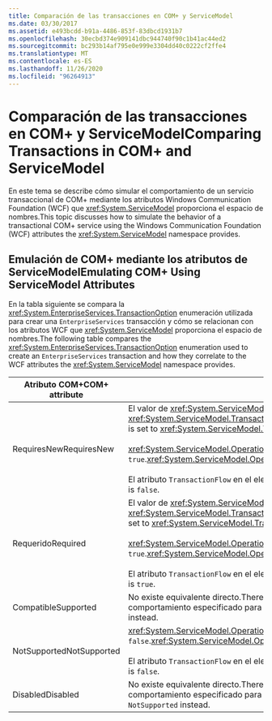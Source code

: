 ```yaml
---
title: Comparación de las transacciones en COM+ y ServiceModel
ms.date: 03/30/2017
ms.assetid: e493bcdd-b91a-4486-853f-83dbcd1931b7
ms.openlocfilehash: 30ecbd374e909141dbc944740f90c1b41ac44ed2
ms.sourcegitcommit: bc293b14af795e0e999e3304dd40c0222cf2ffe4
ms.translationtype: MT
ms.contentlocale: es-ES
ms.lasthandoff: 11/26/2020
ms.locfileid: "96264913"
---
```

# <a name="comparing-transactions-in-com-and-servicemodel"></a><span data-ttu-id="d4f81-102">Comparación de las transacciones en COM+ y ServiceModel</span><span class="sxs-lookup"><span data-stu-id="d4f81-102">Comparing Transactions in COM+ and ServiceModel</span></span>

<span data-ttu-id="d4f81-103">En este tema se describe cómo simular el comportamiento de un servicio transaccional de COM+ mediante los atributos Windows Communication Foundation (WCF) que <xref:System.ServiceModel> proporciona el espacio de nombres.</span><span class="sxs-lookup"><span data-stu-id="d4f81-103">This topic discusses how to simulate the behavior of a transactional COM+ service using the Windows Communication Foundation (WCF) attributes the <xref:System.ServiceModel> namespace provides.</span></span>  
  
## <a name="emulating-com-using-servicemodel-attributes"></a><span data-ttu-id="d4f81-104">Emulación de COM+ mediante los atributos de ServiceModel</span><span class="sxs-lookup"><span data-stu-id="d4f81-104">Emulating COM+ Using ServiceModel Attributes</span></span>  

 <span data-ttu-id="d4f81-105">En la tabla siguiente se compara la <xref:System.EnterpriseServices.TransactionOption> enumeración utilizada para crear una `EnterpriseServices` transacción y cómo se relacionan con los atributos WCF que <xref:System.ServiceModel> proporciona el espacio de nombres.</span><span class="sxs-lookup"><span data-stu-id="d4f81-105">The following table compares the <xref:System.EnterpriseServices.TransactionOption> enumeration used to create an `EnterpriseServices` transaction and how they correlate to the WCF attributes the <xref:System.ServiceModel> namespace provides.</span></span>  
  
|<span data-ttu-id="d4f81-106">Atributo COM+</span><span class="sxs-lookup"><span data-stu-id="d4f81-106">COM+ attribute</span></span>|<span data-ttu-id="d4f81-107">Atributos de WCF</span><span class="sxs-lookup"><span data-stu-id="d4f81-107">WCF attributes</span></span>|  
|---------------------|------------------------------------------------------------------------|  
|<span data-ttu-id="d4f81-108">RequiresNew</span><span class="sxs-lookup"><span data-stu-id="d4f81-108">RequiresNew</span></span>|<span data-ttu-id="d4f81-109">El valor de <xref:System.ServiceModel.TransactionFlowAttribute> está establecido en <xref:System.ServiceModel.TransactionFlowOption.NotAllowed>.</span><span class="sxs-lookup"><span data-stu-id="d4f81-109"><xref:System.ServiceModel.TransactionFlowAttribute> is set to <xref:System.ServiceModel.TransactionFlowOption.NotAllowed>.</span></span><br /><br /> <span data-ttu-id="d4f81-110"><xref:System.ServiceModel.OperationBehaviorAttribute.TransactionScopeRequired%2A> es `true`.</span><span class="sxs-lookup"><span data-stu-id="d4f81-110"><xref:System.ServiceModel.OperationBehaviorAttribute.TransactionScopeRequired%2A> is `true`.</span></span><br /><br /> <span data-ttu-id="d4f81-111">El atributo `TransactionFlow` en el elemento de enlace es `false`.</span><span class="sxs-lookup"><span data-stu-id="d4f81-111">The `TransactionFlow` attribute in the binding element is `false`.</span></span>|  
|<span data-ttu-id="d4f81-112">Requerido</span><span class="sxs-lookup"><span data-stu-id="d4f81-112">Required</span></span>|<span data-ttu-id="d4f81-113">El valor de <xref:System.ServiceModel.TransactionFlowAttribute> está establecido en <xref:System.ServiceModel.TransactionFlowOption.Allowed>.</span><span class="sxs-lookup"><span data-stu-id="d4f81-113"><xref:System.ServiceModel.TransactionFlowAttribute> is set to <xref:System.ServiceModel.TransactionFlowOption.Allowed>.</span></span><br /><br /> <span data-ttu-id="d4f81-114"><xref:System.ServiceModel.OperationBehaviorAttribute.TransactionScopeRequired%2A> es `true`.</span><span class="sxs-lookup"><span data-stu-id="d4f81-114"><xref:System.ServiceModel.OperationBehaviorAttribute.TransactionScopeRequired%2A> is `true`.</span></span><br /><br /> <span data-ttu-id="d4f81-115">El atributo `TransactionFlow` en el elemento de enlace es `true`.</span><span class="sxs-lookup"><span data-stu-id="d4f81-115">The `TransactionFlow` attribute in the binding element is `true`.</span></span>|  
|<span data-ttu-id="d4f81-116">Compatible</span><span class="sxs-lookup"><span data-stu-id="d4f81-116">Supported</span></span>|<span data-ttu-id="d4f81-117">No existe equivalente directo.</span><span class="sxs-lookup"><span data-stu-id="d4f81-117">There is no direct equivalent.</span></span> <span data-ttu-id="d4f81-118">En general, debería adoptar en su lugar el comportamiento especificado para `Required`.</span><span class="sxs-lookup"><span data-stu-id="d4f81-118">In general, you should adopt the behavior specified for `Required` instead.</span></span>|  
|<span data-ttu-id="d4f81-119">NotSupported</span><span class="sxs-lookup"><span data-stu-id="d4f81-119">NotSupported</span></span>|<span data-ttu-id="d4f81-120"><xref:System.ServiceModel.OperationBehaviorAttribute.TransactionScopeRequired%2A> es `false`.</span><span class="sxs-lookup"><span data-stu-id="d4f81-120"><xref:System.ServiceModel.OperationBehaviorAttribute.TransactionScopeRequired%2A> is `false`.</span></span><br /><br /> <span data-ttu-id="d4f81-121">El atributo `TransactionFlow` en el elemento de enlace es `false`.</span><span class="sxs-lookup"><span data-stu-id="d4f81-121">The `TransactionFlow` attribute in the binding element is `false`.</span></span>|  
|<span data-ttu-id="d4f81-122">Disabled</span><span class="sxs-lookup"><span data-stu-id="d4f81-122">Disabled</span></span>|<span data-ttu-id="d4f81-123">No existe equivalente directo.</span><span class="sxs-lookup"><span data-stu-id="d4f81-123">There is no direct equivalent.</span></span> <span data-ttu-id="d4f81-124">En general, debería adoptar en su lugar el comportamiento especificado para `NotSupported`.</span><span class="sxs-lookup"><span data-stu-id="d4f81-124">In general, you should adopt the behavior specified for `NotSupported` instead.</span></span>|
